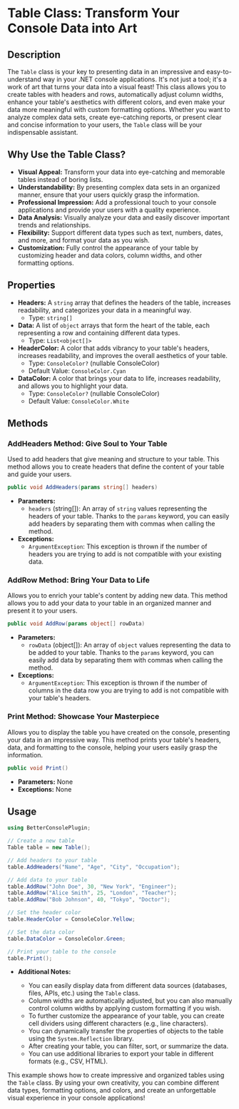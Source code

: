 # Table Class: Transform Your Console Data into Art

## Description

The `Table` class is your key to presenting data in an impressive and easy-to-understand way in your .NET console applications. It's not just a tool; it's a work of art that turns your data into a visual feast! This class allows you to create tables with headers and rows, automatically adjust column widths, enhance your table's aesthetics with different colors, and even make your data more meaningful with custom formatting options. Whether you want to analyze complex data sets, create eye-catching reports, or present clear and concise information to your users, the `Table` class will be your indispensable assistant.

## Why Use the Table Class?

*   **Visual Appeal:** Transform your data into eye-catching and memorable tables instead of boring lists.
*   **Understandability:** By presenting complex data sets in an organized manner, ensure that your users quickly grasp the information.
*   **Professional Impression:** Add a professional touch to your console applications and provide your users with a quality experience.
*   **Data Analysis:** Visually analyze your data and easily discover important trends and relationships.
*   **Flexibility:** Support different data types such as text, numbers, dates, and more, and format your data as you wish.
*   **Customization:** Fully control the appearance of your table by customizing header and data colors, column widths, and other formatting options.

## Properties

*   **Headers:** A `string` array that defines the headers of the table, increases readability, and categorizes your data in a meaningful way.
    *   Type: `string[]`
*   **Data:** A list of `object` arrays that form the heart of the table, each representing a row and containing different data types.
    *   Type: `List<object[]>`
*   **HeaderColor:** A color that adds vibrancy to your table's headers, increases readability, and improves the overall aesthetics of your table.
    *   Type: `ConsoleColor?` (nullable ConsoleColor)
    *   Default Value: `ConsoleColor.Cyan`
*   **DataColor:** A color that brings your data to life, increases readability, and allows you to highlight your data.
    *   Type: `ConsoleColor?` (nullable ConsoleColor)
    *   Default Value: `ConsoleColor.White`

## Methods

### AddHeaders Method: Give Soul to Your Table

Used to add headers that give meaning and structure to your table. This method allows you to create headers that define the content of your table and guide your users.

```csharp
public void AddHeaders(params string[] headers)
```

*   **Parameters:**
    *   `headers` (string[]): An array of `string` values representing the headers of your table. Thanks to the `params` keyword, you can easily add headers by separating them with commas when calling the method.
*   **Exceptions:**
    *   `ArgumentException`: This exception is thrown if the number of headers you are trying to add is not compatible with your existing data.

### AddRow Method: Bring Your Data to Life

Allows you to enrich your table's content by adding new data. This method allows you to add your data to your table in an organized manner and present it to your users.

```csharp
public void AddRow(params object[] rowData)
```

*   **Parameters:**
    *   `rowData` (object[]): An array of `object` values representing the data to be added to your table. Thanks to the `params` keyword, you can easily add data by separating them with commas when calling the method.
*   **Exceptions:**
    *   `ArgumentException`: This exception is thrown if the number of columns in the data row you are trying to add is not compatible with your table's headers.

### Print Method: Showcase Your Masterpiece

Allows you to display the table you have created on the console, presenting your data in an impressive way. This method prints your table's headers, data, and formatting to the console, helping your users easily grasp the information.

```csharp
public void Print()
```

*   **Parameters:** None
*   **Exceptions:** None

## Usage

```csharp
using BetterConsolePlugin;

// Create a new table
Table table = new Table();

// Add headers to your table
table.AddHeaders("Name", "Age", "City", "Occupation");

// Add data to your table
table.AddRow("John Doe", 30, "New York", "Engineer");
table.AddRow("Alice Smith", 25, "London", "Teacher");
table.AddRow("Bob Johnson", 40, "Tokyo", "Doctor");

// Set the header color
table.HeaderColor = ConsoleColor.Yellow;

// Set the data color
table.DataColor = ConsoleColor.Green;

// Print your table to the console
table.Print();
```

*   **Additional Notes:**

    *   You can easily display data from different data sources (databases, files, APIs, etc.) using the `Table` class.
    *   Column widths are automatically adjusted, but you can also manually control column widths by applying custom formatting if you wish.
    *   To further customize the appearance of your table, you can create cell dividers using different characters (e.g., line characters).
    *   You can dynamically transfer the properties of objects to the table using the `System.Reflection` library.
    *   After creating your table, you can filter, sort, or summarize the data.
    *   You can use additional libraries to export your table in different formats (e.g., CSV, HTML).

This example shows how to create impressive and organized tables using the `Table` class. By using your own creativity, you can combine different data types, formatting options, and colors, and create an unforgettable visual experience in your console applications! 
